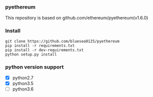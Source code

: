 ### pyethereum
   This repository is based on github.com/ethereum/pyethereum(v1.6.0)
### Install
    git clone https://github.com/bluesea0125/pyethereum
    pip install -r requirements.txt
    pip install -r dev-requirements.txt
    python setup.py install
### python version support
   * [x] python2.7
   * [x] python3.5
   * [ ] python3.6
